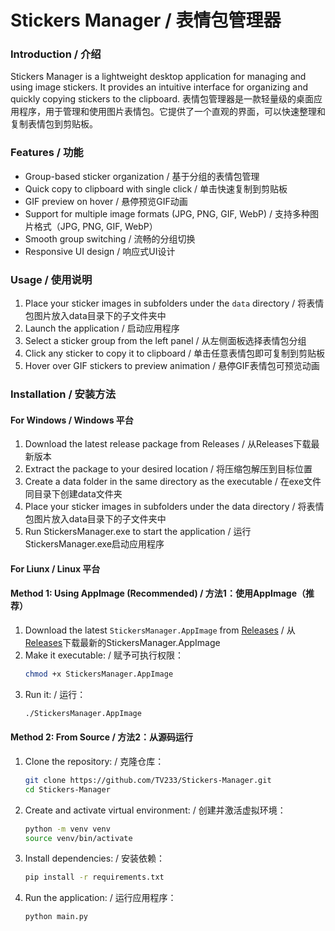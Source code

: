 # Stickers Manager / 表情包管理器

### Introduction / 介绍
Stickers Manager is a lightweight desktop application for managing and using image stickers. It provides an intuitive interface for organizing and quickly copying stickers to the clipboard.
表情包管理器是一款轻量级的桌面应用程序，用于管理和使用图片表情包。它提供了一个直观的界面，可以快速整理和复制表情包到剪贴板。

### Features / 功能
- Group-based sticker organization / 基于分组的表情包管理
- Quick copy to clipboard with single click / 单击快速复制到剪贴板
- GIF preview on hover / 悬停预览GIF动画
- Support for multiple image formats (JPG, PNG, GIF, WebP) / 支持多种图片格式（JPG, PNG, GIF, WebP）
- Smooth group switching / 流畅的分组切换
- Responsive UI design / 响应式UI设计

### Usage / 使用说明
1. Place your sticker images in subfolders under the `data` directory / 将表情包图片放入data目录下的子文件夹中 
2. Launch the application / 启动应用程序
3. Select a sticker group from the left panel / 从左侧面板选择表情包分组
4. Click any sticker to copy it to clipboard / 单击任意表情包即可复制到剪贴板
5. Hover over GIF stickers to preview animation / 悬停GIF表情包可预览动画

### Installation / 安装方法

#### For Windows / Windows 平台
1. Download the latest release package from Releases / 从Releases下载最新版本
2. Extract the package to your desired location / 将压缩包解压到目标位置
3. Create a data folder in the same directory as the executable / 在exe文件同目录下创建data文件夹
4. Place your sticker images in subfolders under the data directory / 将表情包图片放入data目录下的子文件夹中
5. Run StickersManager.exe to start the application / 运行StickersManager.exe启动应用程序

#### For Liunx / Linux 平台 
#### Method 1: Using AppImage (Recommended) / 方法1：使用AppImage（推荐）
1. Download the latest `StickersManager.AppImage` from [Releases](https://github.com/TV233/Stickers-Manager/releases) / 从[Releases](https://github.com/TV233/Stickers-Manager/releases)下载最新的StickersManager.AppImage
2. Make it executable: / 赋予可执行权限：
   ```bash
   chmod +x StickersManager.AppImage
   ```
3. Run it: / 运行：
   ```bash
   ./StickersManager.AppImage
   ```

#### Method 2: From Source / 方法2：从源码运行
1. Clone the repository: / 克隆仓库：
   ```bash
   git clone https://github.com/TV233/Stickers-Manager.git
   cd Stickers-Manager
   ```
2. Create and activate virtual environment: / 创建并激活虚拟环境：
   ```bash
   python -m venv venv
   source venv/bin/activate
   ```
3. Install dependencies: / 安装依赖：
   ```bash
   pip install -r requirements.txt
   ```
4. Run the application: / 运行应用程序：
   ```bash
   python main.py
   ```
